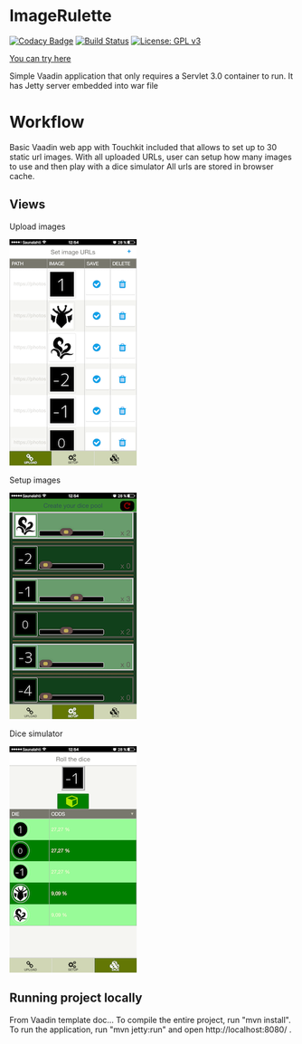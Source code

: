 ImageRulette
==============

[![Codacy Badge](https://api.codacy.com/project/badge/Grade/c5bdf00d73754cba8c5b071621bce964)](https://www.codacy.com/app/nineunderground/imagerulette?utm_source=github.com&utm_medium=referral&utm_content=nineunderground/imagerulette&utm_campaign=badger) [![Build Status](https://travis-ci.org/nineunderground/imagerulette.svg?branch=master)](https://travis-ci.org/nineunderground/imagerulette) [![License: GPL v3](https://img.shields.io/badge/License-GPL%20v3-blue.svg)](http://www.gnu.org/licenses/gpl-3.0)

[You can try here](https://mighty-ravine-21171.herokuapp.com)

Simple Vaadin application that only requires a Servlet 3.0 container to run. It has Jetty server embedded into war file

Workflow
========

Basic Vaadin web app with Touchkit included that allows to set up to 30 static url images.
With all uploaded URLs, user can setup how many images to use and then play with a dice simulator
All urls are stored in browser cache.

Views
-------------------------

Upload images

![Upload logo](docs/screenshots/uploadImages.png "Upload")

Setup images

![Setup logo](docs/screenshots/setupImages.png "Setup")

Dice simulator

![Simulator logo](docs/screenshots/diceSimulator.png "Simulator")


Running project locally
-------------------------

From Vaadin template doc...
To compile the entire project, run "mvn install".
To run the application, run "mvn jetty:run" and open http://localhost:8080/ .
